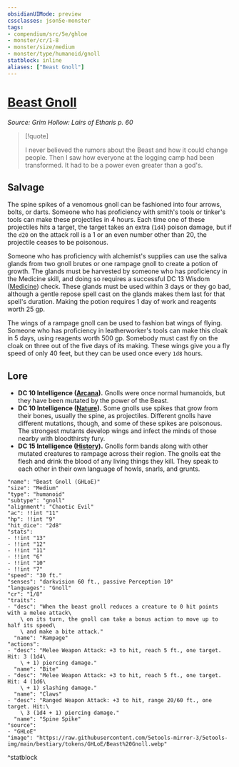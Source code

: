 ```yaml
---
obsidianUIMode: preview
cssclasses: json5e-monster
tags:
- compendium/src/5e/ghloe
- monster/cr/1-8
- monster/size/medium
- monster/type/humanoid/gnoll
statblock: inline
aliases: ["Beast Gnoll"]
---
```

# [Beast Gnoll](Mechanics\bestiary\humanoid/beast-gnoll-ghloe.md)
*Source: Grim Hollow: Lairs of Etharis p. 60*  

> [!quote]  
> 
> I never believed the rumors about the Beast and how it could change people. Then I saw how everyone at the logging camp had been transformed. It had to be a power even greater than a god's.

## Salvage

The spine spikes of a venomous gnoll can be fashioned into four arrows, bolts, or darts. Someone who has proficiency with smith's tools or tinker's tools can make these projectiles in 4 hours. Each time one of these projectiles hits a target, the target takes an extra (`1d4`) poison damage, but if the `d20` on the attack roll is a 1 or an even number other than 20, the projectile ceases to be poisonous.

Someone who has proficiency with alchemist's supplies can use the saliva glands from two gnoll brutes or one rampage gnoll to create a potion of growth. The glands must be harvested by someone who has proficiency in the Medicine skill, and doing so requires a successful DC 13 Wisdom ([Medicine](Mechanics/Rules/skills.md#Medicine)) check. These glands must be used within 3 days or they go bad, although a gentle repose spell cast on the glands makes them last for that spell's duration. Making the potion requires 1 day of work and reagents worth 25 gp.

The wings of a rampage gnoll can be used to fashion bat wings of flying. Someone who has proficiency in leatherworker's tools can make this cloak in 5 days, using reagents worth 500 gp. Somebody must cast fly on the cloak on three out of the five days of its making. These wings give you a fly speed of only 40 feet, but they can be used once every `1d8` hours.

## Lore

- **DC 10 Intelligence ([Arcana](Mechanics/Rules/skills.md#Arcana)).** Gnolls were once normal humanoids, but they have been mutated by the power of the Beast.  
- **DC 10 Intelligence ([Nature](Mechanics/Rules/skills.md#Nature)).** Some gnolls use spikes that grow from their bones, usually the spine, as projectiles. Different gnolls have different mutations, though, and some of these spikes are poisonous. The strongest mutants develop wings and infect the minds of those nearby with bloodthirsty fury.  
- **DC 15 Intelligence ([History](Mechanics/Rules/skills.md#History)).** Gnolls form bands along with other mutated creatures to rampage across their region. The gnolls eat the flesh and drink the blood of any living things they kill. They speak to each other in their own language of howls, snarls, and grunts.  

```statblock
"name": "Beast Gnoll (GHLoE)"
"size": "Medium"
"type": "humanoid"
"subtype": "gnoll"
"alignment": "Chaotic Evil"
"ac": !!int "11"
"hp": !!int "9"
"hit_dice": "2d8"
"stats":
- !!int "13"
- !!int "12"
- !!int "11"
- !!int "6"
- !!int "10"
- !!int "7"
"speed": "30 ft."
"senses": "darkvision 60 ft., passive Perception 10"
"languages": "Gnoll"
"cr": "1/8"
"traits":
- "desc": "When the beast gnoll reduces a creature to 0 hit points with a melee attack\
    \ on its turn, the gnoll can take a bonus action to move up to half its speed\
    \ and make a bite attack."
  "name": "Rampage"
"actions":
- "desc": "Melee Weapon Attack: +3 to hit, reach 5 ft., one target. Hit: 3 (1d4\
    \ + 1) piercing damage."
  "name": "Bite"
- "desc": "Melee Weapon Attack: +3 to hit, reach 5 ft., one target. Hit: 4 (1d6\
    \ + 1) slashing damage."
  "name": "Claws"
- "desc": "Ranged Weapon Attack: +3 to hit, range 20/60 ft., one target. Hit:\
    \ 3 (1d4 + 1) piercing damage."
  "name": "Spine Spike"
"source":
- "GHLoE"
"image": "https://raw.githubusercontent.com/5etools-mirror-3/5etools-img/main/bestiary/tokens/GHLoE/Beast%20Gnoll.webp"
```
^statblock